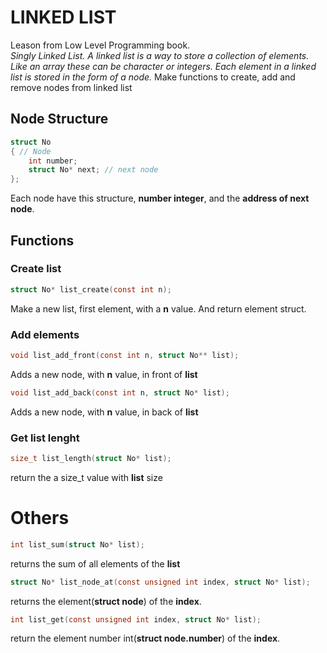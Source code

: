 # LINKED LIST
Leason from Low Level Programming book.<br>
_Singly Linked List. A linked list is a way to store a collection of elements. Like an array these can be character or integers. Each element in a linked list is stored in the form of a node._
Make functions to create, add and remove nodes from linked list

## Node Structure
```C
struct No 
{ // Node
    int number;
    struct No* next; // next node
};
```
Each node have this structure, __number integer__, and the __address of next node__.
## Functions
### Create list
```c 
struct No* list_create(const int n);
```
Make a new list, first element, with a __n__ value. And return element struct.

### Add elements 
```c 
void list_add_front(const int n, struct No** list);
```
Adds a new node, with __n__ value, in front of __list__


```c 
void list_add_back(const int n, struct No* list);
```
Adds a new node, with __n__ value, in back of __list__

### Get list lenght
```c 
size_t list_length(struct No* list);
```
return the a size_t value with __list__ size
# Others
```c 
int list_sum(struct No* list);
```
returns the sum of all elements of the __list__ 
```c 
struct No* list_node_at(const unsigned int index, struct No* list);
```
returns the element(__struct node__) of the __index__.

```c 
int list_get(const unsigned int index, struct No* list);
```
return the element number int(__struct node.number__) of the __index__.


